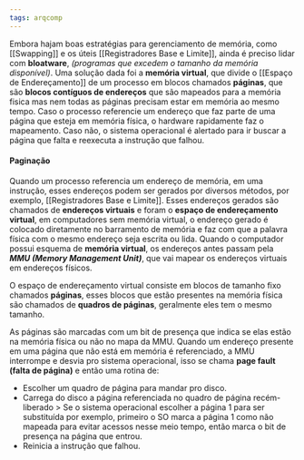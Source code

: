 ```yaml
---
tags: arqcomp
---
```

Embora hajam boas estratégias para gerenciamento de memória, como [[Swapping]] e os úteis [[Registradores Base e Limite]], ainda é preciso lidar com **bloatware**, *(programas que excedem o tamanho da memória disponível)*. Uma solução dada foi a **memória virtual**, que divide o [[Espaço de Endereçamento]] de um processo em blocos chamados **páginas**, que são **blocos contíguos de endereços** que são mapeados para a memória fisica mas nem todas as páginas precisam estar em memória ao mesmo tempo.
Caso o processo referencie um endereço que faz parte de uma página que esteja em memória física, o hardware rapidamente faz o mapeamento. Caso não, o sistema operacional é alertado para ir buscar a página que falta e reexecuta a instrução que falhou.


#### Paginação

Quando um processo referencia um endereço de memória, em uma instrução, esses endereços podem ser gerados por diversos métodos, por exemplo, [[Registradores Base e Limite]]. Esses endereços gerados são chamados de **endereços virtuais** e foram o **espaço de endereçamento virtual**, em computadores sem memória virtual, o endereço gerado é colocado diretamente no barramento de memória e faz com que a palavra física com o mesmo endereço seja escrita ou lida. Quando o computador possui esquema de **memória virtual**, os endereços antes passam pela ***MMU (Memory Management Unit)***, que vai mapear os endereços virtuais em endereços físicos.

O espaço de endereçamento virtual consiste em blocos de tamanho fixo chamados **páginas**, esses blocos que estão presentes na memória física são chamados de **quadros de páginas**, geralmente eles tem o mesmo tamanho.

As páginas são marcadas com um bit de presença que indica se elas estão na memória física ou não no mapa da MMU. Quando um endereço presente em uma página que não está em memória é referenciado, a MMU interrompe e desvia pro sistema operacional, isso se chama **page fault (falta de página)** e então uma rotina de:
- Escolher um quadro de página para mandar pro disco.
- Carrega do disco a página referenciada no quadro de página recém-liberado
		> Se o sistema operacional escolher a página 1 para ser substituída por exemplo, primeiro o SO marca a página 1 como não mapeada para evitar acessos nesse meio tempo, então marca o bit de presença na página que entrou.
- Reinicia a instrução que falhou.
